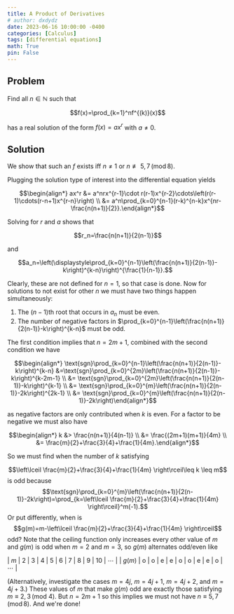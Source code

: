 ```yaml
---
title: A Product of Derivatives
# author: dxdydz
date: 2023-06-16 10:00:00 -0400
categories: [Calculus]
tags: [differential equations]
math: True
pin: False
---
```


## Problem

Find all $n\in\mathbb{N}$ such that

$$f(x)=\prod_{k=1}^nf^{(k)}(x)$$

has a real solution of the form $f(x)=ax^r$ with $a\neq0$.

## Solution

We show that such an $f$ exists iff $n\neq1$ or $n\not\equiv5,\,7\,(\text{mod}\,8).$

Plugging the solution type of interest into the differential equation yields

$$\begin{align*}    ax^r &= a^nrx^{r-1}\cdot r(r-1)x^{r-2}\cdots\left(r(r-1)\cdots(r-n+1)x^{r-n}\right) \\    &= a^n\prod_{k=0}^{n-1}(r-k)^{n-k}x^{nr-\frac{n(n+1)}{2}}.\end{align*}$$

Solving for $r$ and $a$ shows that

$$r_n=\frac{n(n+1)}{2(n-1)}$$

and

$$a_n=\left(\displaystyle\prod_{k=0}^{n-1}\left(\frac{n(n+1)}{2(n-1)}-k\right)^{k-n}\right)^{\frac{1}{n-1}}.$$

Clearly, these are not defined for $n=1$, so that case is done. Now for solutions to not exist for other $n$ we must have two things happen simultaneously:

1. The $(n-1)$th root that occurs in $a_n$ must be even.
2. The number of negative factors in $\prod_{k=0}^{n-1}\left(\frac{n(n+1)}{2(n-1)}-k\right)^{k-n}$ must be odd.

The first condition implies that $n=2m+1$, combined with the second condition we have

$$\begin{align*}    \text{sgn}\prod_{k=0}^{n-1}\left(\frac{n(n+1)}{2(n-1)}-k\right)^{k-n} &=\text{sgn}\prod_{k=0}^{2m}\left(\frac{n(n+1)}{2(n-1)}-k\right)^{k-2m-1} \\    &= \text{sgn}\prod_{k=0}^{2m}\left(\frac{n(n+1)}{2(n-1)}-k\right)^{k-1} \\    &= \text{sgn}\prod_{k=0}^{m}\left(\frac{n(n+1)}{2(n-1)}-2k\right)^{2k-1} \\    &= \text{sgn}\prod_{k=0}^{m}\left(\frac{n(n+1)}{2(n-1)}-2k\right)\end{align*}$$

as negative factors are only contributed when $k$ is even. For a factor to be negative we must also have

$$\begin{align*}    k &> \frac{n(n+1)}{4(n-1)} \\    &= \frac{(2m+1)(m+1)}{4m} \\    &= \frac{m}{2}+\frac{3}{4}+\frac{1}{4m}.\end{align*}$$

So we must find when the number of $k$ satisfying

$$\left\lceil \frac{m}{2}+\frac{3}{4}+\frac{1}{4m} \right\rceil\leq k \leq m$$
is odd because
$$\text{sgn}\prod_{k=0}^{m}\left(\frac{n(n+1)}{2(n-1)}-2k\right)=\prod_{k=\left\lceil \frac{m}{2}+\frac{3}{4}+\frac{1}{4m} \right\rceil}^m(-1).$$
Or put differently, when is
$$g(m)=m-\left\lceil \frac{m}{2}+\frac{3}{4}+\frac{1}{4m} \right\rceil$$
odd? Note that the ceiling function only increases every other value of $m$ and $g(m)$ is odd when $m=2$ and $m=3$, so $g(m)$ alternates odd/even like

| $m$ | 2 | 3 | 4 | 5 | 6 | 7 | 8 | 9 | 10 | $\cdots$ |
| $g(m)$ | o | o | e | e | o | o | e | e | o | $\cdots$ |

(Alternatively, investigate the cases $m=4j$, $m=4j+1$, $m=4j+2$, and $m=4j+3$.) These values of $m$ that make $g(m)$  odd are exactly those satisfying $m\equiv2,\,3\,(\text{mod }4).$ But $n=2m+1$ so this implies we must not have $n\equiv5,\,7\,(\text{mod}\,8)$. And we're done!